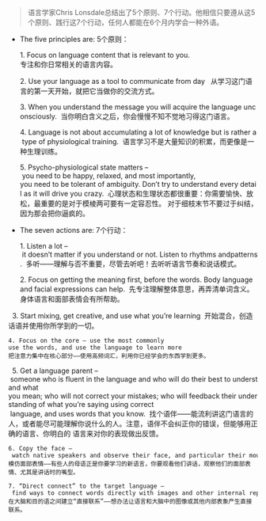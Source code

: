 > 语言学家Chris Lonsdale总结出了5个原则、7个行动。他相信只要遵从这5个原则、践行这7个行动，任何人都能在6个月内学会一种外语。 

* The five principles are: 5个原则：                                                                                      

	1. Focus on language content that is relevant to you.            
	   专注和你日常相关的语言内容。        
	
	2. Use your language as a tool to communicate from day 
	   从学习这门语言的第一天开始，就把它当做你的交流方式。  
	
	3. When you understand the message you will acquire the language unconsciously. 
	   当你明白含义之后，你会慢慢不知不觉地习得这门语言。  
	
	4. Language is not about accumulating a lot of knowledge but is rather a type of physiological training. 
	语言学习不是大量知识的积累，而更像是一种生理训练。  

	5. Psycho-physiological state matters – you need to be happy, relaxed, and most importantly,
	you need to be tolerant of ambiguity. Don’t try to understand every detail as it will drive you crazy. 
	心理状态和生理状态都很重要：你需要愉快、放松，最重要的是对于模棱两可要有一定容忍性。
	对于细枝末节不要过于纠结，因为那会把你逼疯的。  

* The seven actions are: 7个行动： 

	1. Listen a lot – it doesn’t matter if you understand or not. Listen to rhythms andpatterns. 
	多听——理解与否不重要，尽管去听吧！去听听语言节奏和说话模式。  

	2. Focus on getting the meaning first, before the words. Body language and facial expressions can help. 
	先专注理解整体意思，再弄清单词含义。身体语言和面部表情会有所帮助。 

 
	3. Start mixing, get creative, and use what you’re learning 
	开始混合，创造话语并使用你所学到的一切。  
	
	4. Focus on the core – use the most commonly use the words, and use the language to learn more 
	把注意力集中在核心部分——使用高频词汇，利用你已经学会的东西学到更多。 
 
	5. Get a language parent – someone who is fluent in the language and who will do their best to understand what 		       you mean; who will not correct your mistakes; who will feedback their understanding of what you’re saying using correct		 language, and uses words that you know. 
	 找个语伴——能流利讲这门语言的人，或者能尽可能理解你说什么的人。注意，语伴不会纠正你的错误，但能够用正确的语言、你明白的	 	 语言来对你的表现做出反馈。  

	6. Copy the face – watch native speakers and observe their face, and particular their mouth moves when they’re speaking. 
	模仿面部表情——有些人的母语正是你要学习的新语言，你要观看他们讲话，观察他们的面部表情、尤其是讲话时的嘴型。    

	7. “Direct connect” to the target language – find ways to connect words directly with images and other internal representations. 
	在大脑和目的语之间建立“直接联系”——想办法让语言和大脑中的图像或其他内部表象产生直接联系。		


